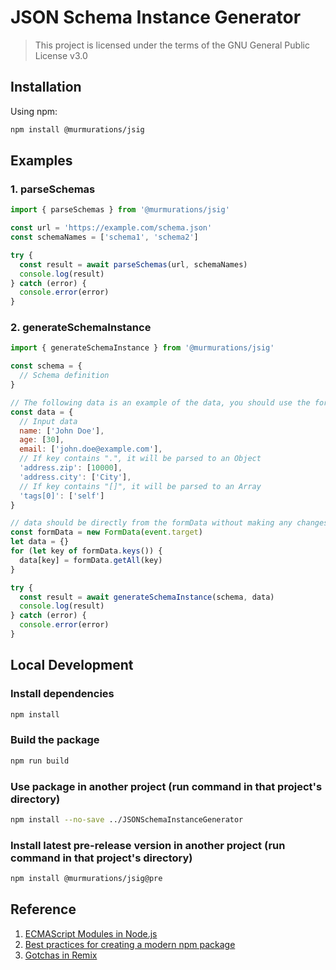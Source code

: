 # JSON Schema Instance Generator

> This project is licensed under the terms of the GNU General Public License v3.0

## Installation

Using npm:

```sh
npm install @murmurations/jsig
```

## Examples

### 1. parseSchemas

```javascript
import { parseSchemas } from '@murmurations/jsig'

const url = 'https://example.com/schema.json'
const schemaNames = ['schema1', 'schema2']

try {
  const result = await parseSchemas(url, schemaNames)
  console.log(result)
} catch (error) {
  console.error(error)
}
```

### 2. generateSchemaInstance

```javascript
import { generateSchemaInstance } from '@murmurations/jsig'

const schema = {
  // Schema definition
}

// The following data is an example of the data, you should use the formData directly
const data = {
  // Input data
  name: ['John Doe'],
  age: [30],
  email: ['john.doe@example.com'],
  // If key contains ".", it will be parsed to an Object
  'address.zip': [10000],
  'address.city': ['City'],
  // If key contains "[]", it will be parsed to an Array
  'tags[0]': ['self']
}

// data should be directly from the formData without making any changes
const formData = new FormData(event.target)
let data = {}
for (let key of formData.keys()) {
  data[key] = formData.getAll(key)
}

try {
  const result = await generateSchemaInstance(schema, data)
  console.log(result)
} catch (error) {
  console.error(error)
}
```

## Local Development

### Install dependencies

```sh
npm install
```

### Build the package

```sh
npm run build
```

### Use package in another project (run command in that project's directory)

```sh
npm install --no-save ../JSONSchemaInstanceGenerator
```

### Install latest pre-release version in another project (run command in that project's directory)

```sh
npm install @murmurations/jsig@pre
```

## Reference

1. [ECMAScript Modules in Node.js](https://www.typescriptlang.org/docs/handbook/esm-node.html)
2. [Best practices for creating a modern npm package](https://snyk.io/blog/best-practices-create-modern-npm-package/)
3. [Gotchas in Remix](https://remix.run/docs/en/main/pages/gotchas)
